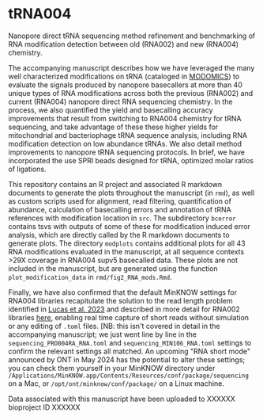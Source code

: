 # tRNA004
Nanopore direct tRNA sequencing method refinement and benchmarking of RNA modification detection between old (RNA002) and new (RNA004) chemistry.

The accompanying manuscript describes how we have leveraged the many well characterized modifications on tRNA (cataloged in [MODOMICS]([url](https://genesilico.pl/modomics/))) to evaluate the signals produced by nanopore basecallers at more than 40 unique types of RNA modifications across both the previous (RNA002) and current (RNA004) nanopore direct RNA sequencing chemistry. In the process, we also quantified the yield and basecalling accuracy improvements that result from switching to RNA004 chemistry for tRNA sequencing, and take advantage of these these higher yields for mitochondrial and bacteriophage tRNA sequence analysis, including RNA modification detection on low abundance tRNAs. We also detail method improvements to nanopore tRNA sequencing protocols. In brief, we have incorporated the use SPRI beads designed for tRNA, optimized molar ratios of ligations.

This repository contains an R project and associated R markdown documents to generate the plots throughout the manuscript (in `rmd`), as well as custom scripts used for alignment, read filtering, quantification of abundance, calculation of basecalling errors and annotation of tRNA references with modification location in `src`. The subdirectory `bcerror` contains tsvs with outputs of some of these for modification induced error analysis, which are directly called by the R markdown documents to generate plots. The directory `modplots` contains additional plots for all 43 RNA modifications evaluated in the manuscript, at all sequence contexts >29X coverage in RNA004 supv5 basecalled data. These plots are not included in the manuscript, but are generated using the function `plot_modification_data` in `rmd/fig2_RNA_mods.Rmd`.

Finally, we have also confirmed that the default MinKNOW settings for RNA004 libraries recapitulate the solution to the read length problem identified in [Lucas et al. 2023]([url](https://www.nature.com/articles/s41587-023-01743-6)) and described in more detail for RNA002 libraries [here]([url](https://lkwhite.github.io/tRNAseq/sequencing-settings/)), enabling real time capture of short reads without simulation or any editing of `.toml` files. [NB: this isn't covered in detail in the accompanying manuscript; we just went line by line in the `sequencing_PRO004RA_RNA.toml` and `sequencing_MIN106_RNA.toml` settings to confirm the relevant settings all matched. An upcoming "RNA short mode" announced by ONT in May 2024 has the potential to alter these settings; you can check them yourself in your MinKNOW directory under `/Applications/MinKNOW.app/Contents/Resources/conf/package/sequencing` on a Mac, or `/opt/ont/minknow/conf/package/` on a Linux machine.

Data associated with this manuscript have been uploaded to XXXXXX bioproject ID XXXXXX
